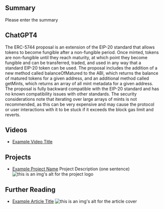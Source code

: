 ## Summary

Please enter the summary

## ChatGPT4

The ERC-5744 proposal is an extension of the EIP-20 standard that allows tokens to become fungible after a non-fungible period. Once minted, tokens are non-fungible until they reach maturity, at which point they become fungible and can be transferred, traded, and used in any way that a standard EIP-20 token can be used. The proposal includes the addition of a new method called balanceOfMatured to the ABI, which returns the balance of matured tokens for a given address, and an additional method called getMints, which returns an array of all mint metadata for a given address. The proposal is fully backward compatible with the EIP-20 standard and has no known compatibility issues with other standards. The security considerations note that iterating over large arrays of mints is not recommended, as this can be very expensive and may cause the protocol or user interactions with it to be stuck if it exceeds the block gas limit and reverts.

## Videos

- [Example Video Title](https://www.youtube.com/watch?v=TDGq4aeevgY)

## Projects

- [Example Project Name](https://xxxx.xxx/xxxxx) Project Description (one sentence) ![this is an img's alt for the project logo](https://xxxx.xxx/project-logo.xxx)

## Further Reading

- [Example Article Title](https://xxxx.xxx/xxxxx) ![this is an img's alt for the article cover](https://xxxx.xxx/article-cover.xxx)
